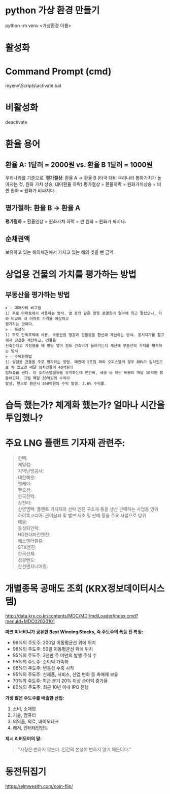 # python 가상 환경 만들기
python -m venv <가상환경 이름>
# 활성화
# Command Prompt (cmd)
myenv\Scripts\activate.bat
# 비활성화
deactivate

# 환율 용어
## 환율 A: 1달러 = 2000원 vs. 환율 B 1달러 = 1000원
우리나라를 기준으로.
**평가절상**: 환율 A -> 환율 B (타국 대비 우리나라 통화가치가 높아지는 것, 원화 가치 상승, 대미환율 하락)
평가절상 = 환율하락 = 원화가치상승 = 비싼 원화 = 원화가 비싸지다.

## 평가절하: 환율 B -> 환율 A
**평가절하** = 환율인상 = 원화가치 하락 = 싼 원화 = 원화가 싸지다.

## 순채권액
보유하고 있는 해외채권에서 가지고 있는 해의 빚을 뺀 금액. 

# 상업용 건물의 가치를 평가하는 방법
## 부동산을 평가하는 방법
    > - 매매사례 비교법
    1) 주로 아파트에서 사용하는 방식. 옆 동의 같은 평형 로열층이 얼마에 최근 팔렸으니, 이와 비교해 내 아파트 가격을 예상하고
    평가하는 것이다.
    > - 복성식
    1) 주로 단독주택에 사용. 부동산을 땅값과 건물값을 합산해 계산하는 방식. 공시지가를 참고해서 땅값을 계산하고, 건물을
    신축한다고 가정했을 때 평당 얼마 정도 건축비가 들어가는지 계산해 부동산의 가치를 평가하는 방식
    > - 수익환원법
    1) 상업용 건물을 주로 평가하는 방법. 예컨데 1조원 짜리 오피스텔의 경우 80%가 임차인으로 차 있으면 매달 임차인들이 40억원의
    임대료를 낸다. 이 오피스텔빌등을 유지하는데 인건비, 세금 등 제반 비용이 매달 10억원 쯤 들어간다. 그럼 매달 30억원의 수익이
    발생, 연으로 환산시 360억원의 수익 발생. 3.6% 수익률.  

# 습득 했는가? 체계화 했는가? 얼마나 시간을 투입했나?


# 주요 LNG 플랜트 기자재 관련주:
> 한텍:  
> 케일럼:  
> 지역난방공사:  
> 대한해운:  
> 엔케이:  
> 팬오션:  
> 한국전력:  
> 삼천리:  
> 삼영엠텍: 플랜트 기자재와 선박 엔진 구조재 등을 생산 판매하는 사업을 영위  
> 하이록코리아: 관이음쇠 및 밸브 제조 및 판매 등을 주요 사업으로 영위  
> 태웅:  
> 동성화인텍:  
> HD현대마린엔진:  
> 에스앤더블류:  
> STX엔진:  
> 한국선재:  
> 성광벤드:  
> 한선엔지니어링:  

# 개별종목 공매도 조회 (KRX정보데이터시스템)
http://data.krx.co.kr/contents/MDC/MDI/mdiLoader/index.cmd?menuId=MDC02030101



**마크 미너비니가 공유한 Best Winning Stocks, 즉 주도주의 폭등 전 특징:**

* 99%의 주도주: 200일 이동평균선 위에 위치
* 96%의 주도주: 50일 이동평균선 위에 위치
* 95%의 주도주: 3천만 주 미만의 발행 주식 수
* 95%의 주도주: 순이익 가속화
* 96%의 주도주: 변동성 수축 시작
* 95%의 주도주: 신제품, 서비스, 산업 변화 등 촉매제 보유
* 70%의 주도주: 최근 분기 20% 이상 순이익 증가율
* 80%의 주도주: 최근 10년 이내 IPO 진행

**가장 많은 주도주를 배출한 산업:**

1.  소비, 소매업
2.  기술, 컴퓨터
3.  의약품, 의료, 바이오테크
4.  레저, 엔터테인먼트

**제시 리버모어의 말:**

>   "시장은 변하지 않는다. 인간의 본성이 변하지 않기 때문이다."

# 동전뒤집기

https://elmwealth.com/coin-flip/
